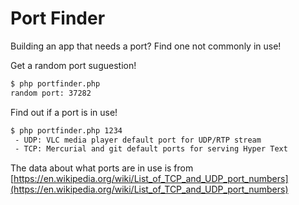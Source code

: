 Port Finder
===========

Building an app that needs a port? Find one not commonly in use!

Get a random port suguestion!

```bash
$ php portfinder.php
random port: 37282
```

Find out if a port is in use!

```bash
$ php portfinder.php 1234
 - UDP: VLC media player default port for UDP/RTP stream
 - TCP: Mercurial and git default ports for serving Hyper Text
```

The data about what ports are in use is from [https://en.wikipedia.org/wiki/List_of_TCP_and_UDP_port_numbers](https://en.wikipedia.org/wiki/List_of_TCP_and_UDP_port_numbers)
